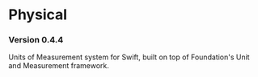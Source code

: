 # Physical
### Version 0.4.4

Units of Measurement system for Swift, built on top of Foundation's Unit and Measurement framework.
